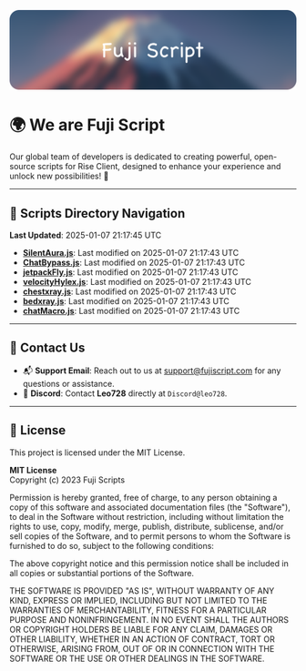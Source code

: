 ![Banner](.github/b.webp)

# 🌍 **We are Fuji Script**

Our global team of developers is dedicated to creating powerful, open-source scripts for Rise Client, designed to enhance your experience and unlock new possibilities! 🌟

---
<!-- SCRIPTS_NAVIGATION_START -->
## 📂 **Scripts Directory Navigation**

**Last Updated**: 2025-01-07 21:17:45 UTC

- **[SilentAura.js](scripts/SilentAura.js)**: Last modified on 2025-01-07 21:17:43 UTC
- **[ChatBypass.js](scripts/ChatBypass.js)**: Last modified on 2025-01-07 21:17:43 UTC
- **[jetpackFly.js](scripts/jetpackFly.js)**: Last modified on 2025-01-07 21:17:43 UTC
- **[velocityHylex.js](scripts/velocityHylex.js)**: Last modified on 2025-01-07 21:17:43 UTC
- **[chestxray.js](scripts/chestxray.js)**: Last modified on 2025-01-07 21:17:43 UTC
- **[bedxray.js](scripts/bedxray.js)**: Last modified on 2025-01-07 21:17:43 UTC
- **[chatMacro.js](scripts/chatMacro.js)**: Last modified on 2025-01-07 21:17:43 UTC

<!-- SCRIPTS_NAVIGATION_END -->

---

## 💬 **Contact Us**  
- 📬 **Support Email**: Reach out to us at [support@fujiscript.com](mailto:support@fujiscript.com) for any questions or assistance.  
- 💬 **Discord**: Contact **Leo728** directly at `Discord@leo728`.

---

## 📜 **License**

This project is licensed under the MIT License.  

**MIT License**  
Copyright (c) 2023 Fuji Scripts  

Permission is hereby granted, free of charge, to any person obtaining a copy of this software and associated documentation files (the "Software"), to deal in the Software without restriction, including without limitation the rights to use, copy, modify, merge, publish, distribute, sublicense, and/or sell copies of the Software, and to permit persons to whom the Software is furnished to do so, subject to the following conditions:  

The above copyright notice and this permission notice shall be included in all copies or substantial portions of the Software.  

THE SOFTWARE IS PROVIDED "AS IS", WITHOUT WARRANTY OF ANY KIND, EXPRESS OR IMPLIED, INCLUDING BUT NOT LIMITED TO THE WARRANTIES OF MERCHANTABILITY, FITNESS FOR A PARTICULAR PURPOSE AND NONINFRINGEMENT. IN NO EVENT SHALL THE AUTHORS OR COPYRIGHT HOLDERS BE LIABLE FOR ANY CLAIM, DAMAGES OR OTHER LIABILITY, WHETHER IN AN ACTION OF CONTRACT, TORT OR OTHERWISE, ARISING FROM, OUT OF OR IN CONNECTION WITH THE SOFTWARE OR THE USE OR OTHER DEALINGS IN THE SOFTWARE.  
